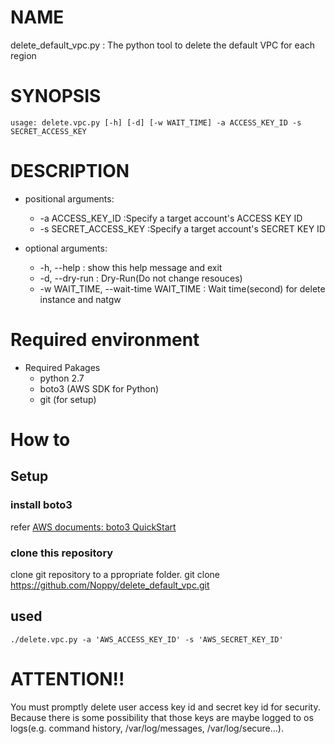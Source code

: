 # NAME
delete_default_vpc.py : The python tool to delete the default VPC for each region
# SYNOPSIS
    usage: delete.vpc.py [-h] [-d] [-w WAIT_TIME] -a ACCESS_KEY_ID -s SECRET_ACCESS_KEY 

# DESCRIPTION
- positional arguments:
    - -a ACCESS_KEY_ID     :Specify a target account's ACCESS KEY ID
    - -s SECRET_ACCESS_KEY :Specify a target account's SECRET KEY ID
    
- optional arguments:  
    - -h, --help : show this help message and exit  
    - -d, --dry-run : Dry-Run(Do not change resouces)
    - -w WAIT_TIME, --wait-time WAIT_TIME : Wait time(second) for delete instance and natgw
# Required environment
- Required Pakages
    - python 2.7
    - boto3 (AWS SDK for Python)
    - git (for setup)
# How to
## Setup
### install boto3
refer [AWS documents: boto3 QuickStart](https://boto3.amazonaws.com/v1/documentation/api/latest/guide/quickstart.html)
### clone this repository
clone git repository to a ppropriate folder.
    git clone https://github.com/Noppy/delete_default_vpc.git
## used
    ./delete.vpc.py -a 'AWS_ACCESS_KEY_ID' -s 'AWS_SECRET_KEY_ID'
# ATTENTION!! 
You must promptly delete user access key id and secret key id for security. Because there is some possibility that those keys are maybe logged to os  logs(e.g. command history, /var/log/messages, /var/log/secure...).
